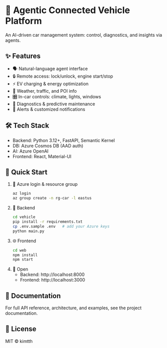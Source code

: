 # 🚗 Agentic Connected Vehicle Platform

An AI-driven car management system: control, diagnostics, and insights via agents.

## ✨ Features
- 🗣️ Natural-language agent interface  
- 🔒 Remote access: lock/unlock, engine start/stop  
- ⚡ EV charging & energy optimization  
- 📍 Weather, traffic, and POI info  
- 🎛️ In-car controls: climate, lights, windows  
- 🔧 Diagnostics & predictive maintenance  
- 🔔 Alerts & customized notifications  

## 🛠️ Tech Stack
- Backend: Python 3.12+, FastAPI, Semantic Kernel  
- DB: Azure Cosmos DB (AAD auth)  
- AI: Azure OpenAI
- Frontend: React, Material-UI  

## 🚀 Quick Start
1. 🔑 Azure login & resource group  
   ```bash
   az login
   az group create -n rg-car -l eastus
   ```
2. 🐍 Backend  
   ```bash
   cd vehicle
   pip install -r requirements.txt
   cp .env.sample .env   # add your Azure keys
   python main.py
   ```
3. 🌐 Frontend  
   ```bash
   cd web
   npm install
   npm start
   ```
4. 🎉 Open  
   - Backend: http://localhost:8000  
   - Frontend: http://localhost:3000  

## 📖 Documentation
For full API reference, architecture, and examples, see the project documentation.

## 📜 License
MIT © kimtth
